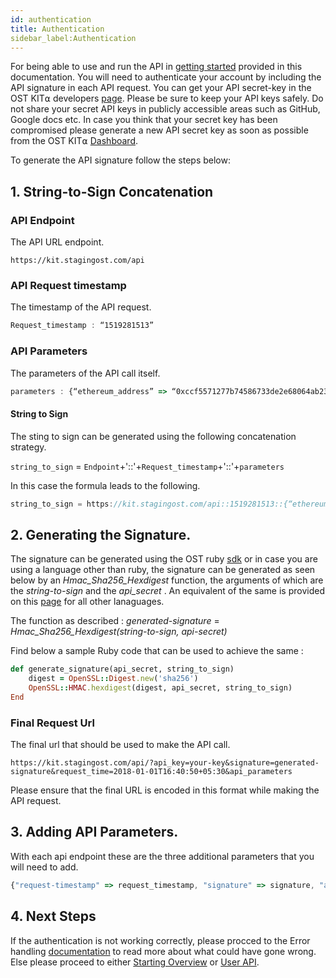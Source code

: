 ```yaml
---
id: authentication
title: Authentication 
sidebar_label:Authentication
---
```


For being able to use and run the API in [getting started](http://localhost:3000/ostkit-restful-api/docs/started.html) provided in this documentation. You will need to authenticate your account by including the API signature in each API request. You can get your API secret-key in the OST KIT⍺ developers [page](https://kit.stagingost.com/).  Please be sure to keep your API keys safely. Do not share your secret API keys in publicly accessible areas such as GitHub, Google docs etc. In case you think that your secret key has been compromised please generate a new API secret key as soon as possible from the OST KIT⍺ [Dashboard](https://kit.stagingost.com/dashboard).

To generate the API signature follow the steps below:

## 1. String-to-Sign Concatenation 

### API Endpoint 
The API URL endpoint. 
```url
https://kit.stagingost.com/api
```

### API Request timestamp
The timestamp of the API request.
```javascript 
Request_timestamp : “1519281513”
````

### API Parameters  
The parameters of the API call itself. 
```javascript
parameters : {“ethereum_address” => “0xccf5571277b74586733de2e68064ab234ef2a9a8”}
```

#### String to Sign
The sting to sign can be generated using the following concatenation strategy. 

`string_to_sign` = `Endpoint`+'::'+`Request_timestamp`+'::'+`parameters` 

In this case the formula leads to the following.

```javascript
string_to_sign = https://kit.stagingost.com/api::1519281513::{“ethereum_address” => “0xccf5571277b74586733de2e68064ab234ef2a9a8”}
```


## 2. Generating the Signature.

The signature can be generated using the OST ruby [sdk](https://github.com/OpenSTFoundation/ost-sdk-ruby) or in case you are using a language other than ruby, the signature can be generated as seen below by an _Hmac_Sha256_Hexdigest_ function, the arguments of which are the _string-to-sign_ and the _api_secret_ . An equivalent of the same is provided on this [page](https://github.com/danharper/hmac-examples) for all other lanaguages.    

The function as described :
_generated-signature_ = _Hmac_Sha256_Hexdigest(string-to-sign, api-secret)_

Find below a sample Ruby code that can be used to achieve the same :

```ruby
def generate_signature(api_secret, string_to_sign)
    digest = OpenSSL::Digest.new('sha256')
    OpenSSL::HMAC.hexdigest(digest, api_secret, string_to_sign)
End
```
	
### Final Request Url

The final url that should be used to make the API call.


`https://kit.stagingost.com/api/?api_key=your-key&signature=generated-signature&request_time=2018-01-01T16:40:50+05:30&api_parameters`


Please ensure that the final URL is encoded in this format while making the API request.


## 3. Adding API Parameters. 

With each api endpoint these are the three additional parameters that you will need to add. 

```javascript
{"request-timestamp" => request_timestamp, "signature" => signature, "api-key" => api_key}
```

## 4. Next Steps

If the authentication is not working correctly, please procced to the Error handling [documentation](http://localhost:3000/ostkit-restful-api/docs/error.html) to read more about what could have gone wrong. Else please proceed to either [Starting Overview](http://localhost:3000/ostkit-restful-api/docs/started.html) or [User API](http://localhost:3000/ostkit-restful-api/docs/user.html).
